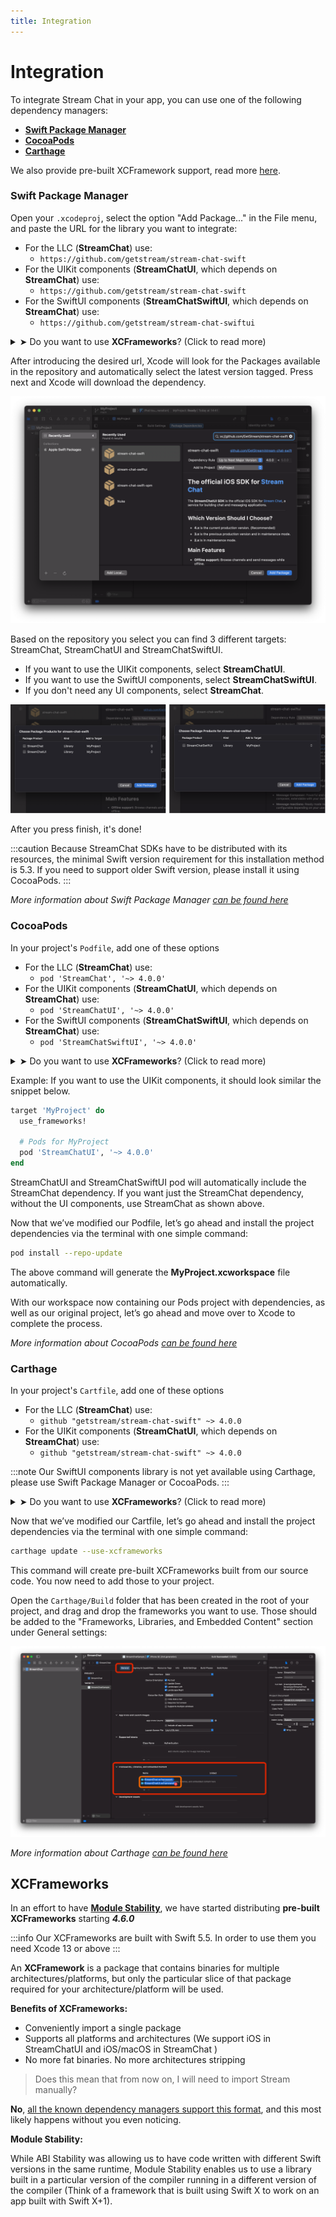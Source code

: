 ```yaml
---
title: Integration
---
```


# Integration

To integrate Stream Chat in your app, you can use one of the following dependency managers:

- [**Swift Package Manager**](#swift-package-manager)
- [**CocoaPods**](#cocoapods)
- [**Carthage**](#carthage)

We also provide pre-built XCFramework support, read more [here](#xcframeworks).

### Swift Package Manager

Open your `.xcodeproj`, select the option "Add Package..." in the File menu, and paste the URL for the library you want to integrate:

- For the LLC (**StreamChat**) use:
  - `https://github.com/getstream/stream-chat-swift`
- For the UIKit components (**StreamChatUI**, which depends on **StreamChat**) use:
  - `https://github.com/getstream/stream-chat-swift`
- For the SwiftUI components (**StreamChatSwiftUI**, which depends on **StreamChat**) use:
  - `https://github.com/getstream/stream-chat-swiftui`

<details><summary>➤ Do you want to use <b>XCFrameworks</b>? (Click to read more)</summary>
<p>

:::caution
Our XCFrameworks are built with **Swift 5.5**. In order to use them you need **Xcode 13** or above
:::

You can learn more about [our Module Stable XCFrameworks here](#xcframeworks)

- For the LLC (**StreamChat**) use:
  - `https://github.com/getstream/stream-chat-swift-spm`
- For the UIKit components (**StreamChatUI**, which depends on **StreamChat**) use:
  - `https://github.com/getstream/stream-chat-swift-spm`

</p>
</details>


After introducing the desired url, Xcode will look for the Packages available in the repository and automatically select the latest version tagged. Press next and Xcode will download the dependency.

![Screenshot shows an Xcode screen selecting a dependency version and an Xcode screen downloading that dependency](../assets/spm-01.png)

Based on the repository you select you can find 3 different targets: StreamChat, StreamChatUI and StreamChatSwiftUI.

- If you want to use the UIKit components, select **StreamChatUI**.
- If you want to use the SwiftUI components, select **StreamChatSwiftUI**.
- If you don't need any UI components, select **StreamChat**.

![Screenshot shows an Xcode screen with dependency targets to be selected](../assets/spm-02.png)

After you press finish, it's done!

:::caution
Because StreamChat SDKs have to be distributed with its resources, the minimal Swift version requirement for this installation method is 5.3. If you need to support older Swift version, please install it using CocoaPods.
:::

_More information about Swift Package Manager [can be found here](https://www.swift.org/package-manager/)_

### CocoaPods

In your project's `Podfile`, add one of these options

- For the LLC (**StreamChat**) use:
  - `pod 'StreamChat', '~> 4.0.0'`
- For the UIKit components (**StreamChatUI**, which depends on **StreamChat**) use:
  - `pod 'StreamChatUI', '~> 4.0.0'`
- For the SwiftUI components (**StreamChatSwiftUI**, which depends on **StreamChat**) use:
  - `pod 'StreamChatSwiftUI', '~> 4.0.0'`

<details><summary>➤ Do you want to use <b>XCFrameworks</b>? (Click to read more)</summary>
<p>

:::caution
Our XCFrameworks are built with **Swift 5.5**. In order to use them you need **Xcode 13** or above
:::

You can learn more about [our Module Stable XCFrameworks here](#xcframeworks)

- For the LLC (**StreamChat**) use:
  - `pod 'StreamChat-XCFramework', '~> 4.0.0'`
- For the UIKit components (**StreamChatUI**, which depends on **StreamChat**) use:
  - `pod 'StreamChatUI-XCFramework', '~> 4.0.0'`

</p>
</details>

Example: If you want to use the UIKit components, it should look similar the snippet below.

```ruby
target 'MyProject' do
  use_frameworks!

  # Pods for MyProject
  pod 'StreamChatUI', '~> 4.0.0'
end
```

StreamChatUI and StreamChatSwiftUI pod will automatically include the StreamChat dependency. If you want just the StreamChat dependency, without the UI components, use StreamChat as shown above.

Now that we’ve modified our Podfile, let’s go ahead and install the project dependencies via the terminal with one simple command:

```bash
pod install --repo-update
```

The above command will generate the **MyProject.xcworkspace** file automatically.

With our workspace now containing our Pods project with dependencies, as well as our original project, let’s go ahead and move over to Xcode to complete the process.

_More information about CocoaPods [can be found here](https://cocoapods.org/)_

### Carthage

In your project's `Cartfile`, add one of these options

- For the LLC (**StreamChat**) use:
  - `github "getstream/stream-chat-swift" ~> 4.0.0`
- For the UIKit components (**StreamChatUI**, which depends on **StreamChat**) use:
  - `github "getstream/stream-chat-swift" ~> 4.0.0`

:::note
Our SwiftUI components library is not yet available using Carthage, please use Swift Package Manager or CocoaPods.
:::


<details><summary>➤ Do you want to use <b>XCFrameworks</b>? (Click to read more)</summary>
<p>

:::caution
Our XCFrameworks are built with **Swift 5.5**. In order to use them you need **Xcode 13** or above
:::

You can learn more about [our Module Stable XCFrameworks here](#xcframeworks)

- For the LLC (**StreamChat**) use:
  - `binary "https://raw.githubusercontent.com/GetStream/stream-chat-swift/main/StreamChatArtifacts.json" ~> 4.0`
- For the UIKit components (**StreamChatUI**, which depends on **StreamChat**) use:
  - `binary "https://raw.githubusercontent.com/GetStream/stream-chat-swift/main/StreamChatArtifacts.json" ~> 4.0`

</p>
</details>

Now that we’ve modified our Cartfile, let’s go ahead and install the project dependencies via the terminal with one simple command:

```bash
carthage update --use-xcframeworks
```

This command will create pre-built XCFrameworks built from our source code. You now need to add those to your project.

Open the `Carthage/Build` folder that has been created in the root of your project, and drag and drop the frameworks you want to use. Those should be added to the "Frameworks, Libraries, and Embedded Content" section under General settings:

![Screenshot shows XCFrameworks being draged into Xcode](../assets/carthage-drag.png)

_More information about Carthage [can be found here](https://github.com/Carthage/Carthage)_

## XCFrameworks

In an effort to have [**Module Stability**](https://www.swift.org/blog/library-evolution/), we have started distributing **pre-built XCFrameworks** starting ***4.6.0***

:::info
Our XCFrameworks are built with Swift 5.5. In order to use them you need Xcode 13 or above
:::

An **XCFramework** is a package that contains binaries for multiple architectures/platforms, but only the particular slice of that package required for your architecture/platform will be used.

**Benefits of XCFrameworks:**
- Conveniently import a single package
- Supports all platforms and architectures (We support iOS in StreamChatUI and iOS/macOS in StreamChat )
- No more fat binaries. No more architectures stripping

> Does this mean that from now on, I will need to import Stream manually?

**No**, [all the known dependency managers support this format](#), and this most likely happens without you even noticing.


**Module Stability:**

While ABI Stability was allowing us to have code written with different Swift versions in the same runtime, Module Stability enables us to use a library built in a particular version of the compiler running in a different version of the compiler (Think of a framework that is built using Swift X to work on an app built with Swift X+1).